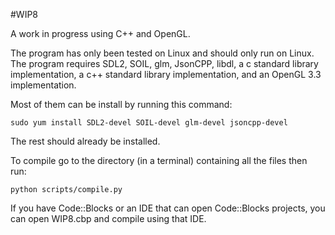 #WIP8

A work in progress using C++ and OpenGL.

The program has only been tested on Linux and should only run on Linux.
The program requires SDL2, SOIL, glm, JsonCPP, libdl, a c standard library implementation, a c++ standard library implementation, and an OpenGL 3.3 implementation.

Most of them can be install by running this command:

```
sudo yum install SDL2-devel SOIL-devel glm-devel jsoncpp-devel
```

The rest should already be installed.

To compile go to the directory (in a terminal) containing all the files then run:

```
python scripts/compile.py
```

If you have Code::Blocks or an IDE that can open Code::Blocks projects, you can open WIP8.cbp and compile using that IDE.
